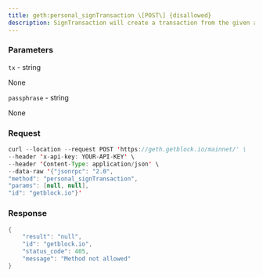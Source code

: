 ```yaml
---
title: geth:personal_signTransaction \[POST\] {disallowed}
description: SignTransaction will create a transaction from the given arguments andtries to sign it with the key associated with tx.from. If the givenpasswd isn’t able to decrypt the key it fails. The transaction isreturned in RLP-form, not broadcast to other nodes. The first argumentis a transaction object and the second argument is the password, similarto personal_sendTransaction.
---
```


### Parameters


`tx` - string

None

`passphrase` - string

None

### Request

``` java
curl --location --request POST 'https://geth.getblock.io/mainnet/' \
--header 'x-api-key: YOUR-API-KEY' \
--header 'Content-Type: application/json' \
--data-raw '{"jsonrpc": "2.0",
"method": "personal_signTransaction",
"params": [null, null],
"id": "getblock.io"}'
```

###  Response

``` java
{
    "result": "null",
    "id": "getblock.io",
    "status_code": 405,
    "message": "Method not allowed"
}
```

